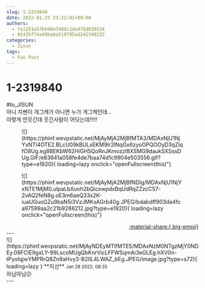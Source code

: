 ```yaml
---
slug: 1-2319840
date: 2022-01-25 23:21:01+09:00
authors:
  - fa1251e57bb90e748dc1de478d830524
  - 01435f74a49ba8a519705ad242348232
categories:
  - Jisun
tags:
  - Fan Post
---
```


# 1-2319840

<div class="post-container" markdown="1">
<div class="content-container md-sidebar__scrollwrap" markdown="1">

\#to_JISUN<br>아니 지쎈이 개그캐가 아니면 누가 개그캐인데..<br>이렇게 안웃긴데 웃긴사람이 어딧는데!!!!!
<figure markdown="1">
![](https://phinf.wevpstatic.net/MjAyMjA2MjBfMTA3/MDAxNjU1NjYxNTI4OTE2.BLcU09kBULsEKM9lr2INqGx6zyoOPQOOyD3qZiqfO8Ug.eg8BEKbW62HiGH5QoRnJKmozzI8XSMG9daukSXSssDUg.GIF/e83641a058fe4de7baa74d1c9904e503556.gif?type=e1920){ loading=lazy onclick="openFullscreen(this)"}
</figure>

<figure markdown="1">
![](https://phinf.wevpstatic.net/MjAyMjA2MjBfNDIg/MDAxNjU1NjYxNTE1MjM0.uIpaLbXuoh2bQicxwpdxBqUdRqZZzcC57-2vAQ2feN8g.oE3m6aeQ33x2K-iuaUGuoGZu9baN5i3VzJMKsAGrb40g.JPEG/bdabdff903da4fca97599aa2c21b9288212.jpg?type=e1920){ loading=lazy onclick="openFullscreen(this)"}
</figure>


</div>
</div>

<div style="text-align: right;" markdown="1">
<a href="https://weverse.io/fromis9/fanpost/1-2319840" style="text-align: right;">:material-share:{.big-emoji}</a>
</div>
---

<div class="comments-container md-sidebar__scrollwrap" markdown="1">
<div class="comment" markdown="1">
<div class='id-container' markdown="1">
![](https://phinf.wevpstatic.net/MjAyNDEyMTlfMTE5/MDAxNzM0NTgzMjY0NDEy.08FClE9gxLY-99LscoMUgQbKnrVicLFFWSqmAi3eGLEg.hXV0n-tPyoIqjwYMPRrQ8Zn9aHvy3-B2llL4LWAZ_bEg.JPEG/image.jpg?type=s72){ loading=lazy }
**<span class="artist">지선</span>** <small>Jan 28 2022, 08:35</small><br>
</div>
<div class='comment-body' markdown="1">
아님아님😕
</div>
</div>
</div>
---
